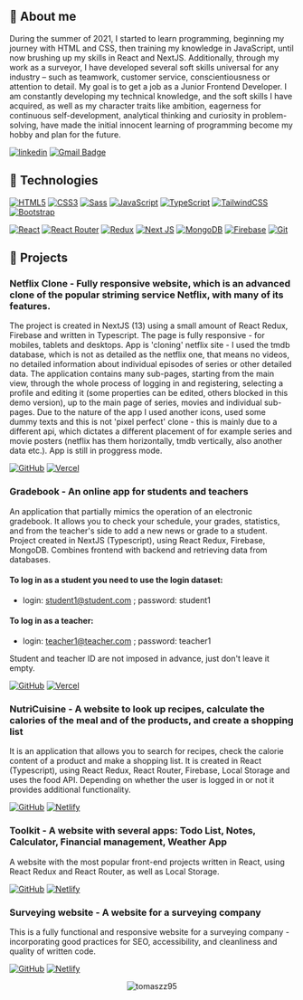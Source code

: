 ## 🙍 About me
During the summer of 2021, I started to learn programming, beginning my journey with HTML and CSS, then training my knowledge in JavaScript, until now brushing up my skills in React and NextJS. Additionally, through my work as a surveyor, I have developed several soft skills universal for any industry – such as teamwork, customer service, conscientiousness or attention to detail. My goal is to get a job as a Junior Frontend Developer. I am constantly developing my technical knowledge, and the soft skills I have acquired, as well as my character traits like ambition, eagerness for continuous self-development, analytical thinking and curiosity in problem-solving, have made the initial innocent learning of programming become my hobby and plan for the future.

[![linkedin](https://img.shields.io/badge/linkedin-0A66C2?style=flat-square&logo=linkedin&logoColor=white)](https://linkedin.com/in/tomasz-zuber95)
[![Gmail Badge](https://img.shields.io/badge/-Gmail-c14438?style=flat-square&logo=Gmail&logoColor=white&link=mailto:tzuber95@gmail.com)](mailto:tzuber95@gmail.com)

## 🔧 Technologies

[![HTML5](https://img.shields.io/badge/-HTML5-E34F26?style=flat-square&logo=html5&logoColor=white)](https://github.com/tzuber95/)
[![CSS3](https://img.shields.io/badge/-CSS3-1572B6?style=flat-square&logo=css3)](https://github.com/tzuber95/)
[![Sass](https://img.shields.io/badge/-Sass-black?style=flat-square&logo=Sass&logoColor=pink)](https://github.com/tzuber95/)
[![JavaScript](https://img.shields.io/badge/-JavaScript-black?style=flat-square&logo=javascript)](https://github.com/tzuber95/)
[![TypeScript](https://img.shields.io/badge/-TypeScript-007ACC?style=flat-square&logo=typescript)](https://github.com/tzuber95/)
[![TailwindCSS](https://img.shields.io/badge/tailwindcss-%2338B2AC.svg?style=flat-square&logo=tailwind-css&logoColor=white)](https://github.com/tzuber95/)
[![Bootstrap](https://img.shields.io/badge/bootstrap-%238511FA.svg?style=flat-square&logo=bootstrap&logoColor=white)](https://github.com/tzuber95/)

[![React](https://img.shields.io/badge/-React-black?style=flat-square&logo=react)](https://github.com/tzuber95/)
[![React Router](https://img.shields.io/badge/React_Router-CA4245?style=flat-square&logo=react-router&logoColor=white)](https://github.com/tzuber95/)
[![Redux](https://img.shields.io/badge/-Redux-black?style=flat-square&logo=Redux&logoColor=pink)](https://github.com/tzuber95/)
[![Next JS](https://img.shields.io/badge/Next-black?style=flat-square&logo=next.js&logoColor=white)](https://github.com/tzuber95/)
[![MongoDB](https://img.shields.io/badge/MongoDB-%234ea94b.svg?style=flat-square&logo=mongodb&logoColor=white)](https://github.com/tzuber95/)
[![Firebase](https://img.shields.io/badge/-Firebase-orange?style=flat-square&logo=Firebase&logoColor=white)](https://github.com/tzuber95/)
[![Git](https://img.shields.io/badge/-Git-black?style=flat-square&logo=git)](https://github.com/tzuber95/)

## 📕 Projects

### Netflix Clone - Fully responsive website, which is an advanced clone of the popular striming service Netflix, with many of its features.

The project is created in NextJS (13) using a small amount of React Redux, Firebase and written in Typescript.
The page is fully responsive - for mobiles, tablets and desktops. App is 'cloning' netflix site - I used the tmdb database, which is not as detailed as the netflix one, that means no videos, no detailed information about individual episodes of series or other detailed data. The application contains many sub-pages, starting from the main view, through the whole process of logging in and registering, selecting a profile and editing it (some properties can be edited, others blocked in this demo version), up to the main page of series, movies and individual sub-pages. Due to the nature of the app I used another icons, used some dummy texts and this is not 'pixel perfect' clone - this is mainly due to a different api, which dictates a different placement of for example series and movie posters (netflix has them horizontally, tmdb vertically, also another data etc.).
App is still in proggress mode.
<br/>

[![GitHub](https://img.shields.io/badge/github-%23121011.svg?style=for-the-badge&logo=github&logoColor=white)](https://github.com/tomaszz95/Netflixclone)     [![Vercel](https://img.shields.io/badge/vercel-%23000000.svg?style=for-the-badge&logo=vercel&logoColor=white)](https://netflixclone-eosin-gamma.vercel.app/)

### Gradebook - An online app for students and teachers

An application that partially mimics the operation of an electronic gradebook. It allows you to check your schedule, your grades, statistics, and from the teacher's side to add a new news or grade to a student. Project created in NextJS (Typescript), using React Redux, Firebase, MongoDB. Combines frontend with backend and retrieving data from databases.
<br/>

#### To log in as a student you need to use the login dataset:

- login: student1@student.com ; password: student1

#### To log in as a teacher:

- login: teacher1@teacher.com ; password: teacher1

Student and teacher ID are not imposed in advance, just don't leave it empty.

[![GitHub](https://img.shields.io/badge/github-%23121011.svg?style=for-the-badge&logo=github&logoColor=white)](https://github.com/tomaszz95/gradebook)        [![Vercel](https://img.shields.io/badge/vercel-%23000000.svg?style=for-the-badge&logo=vercel&logoColor=white)](https://gradebookk.vercel.app/)

### NutriCuisine - A website to look up recipes, calculate the calories of the meal and of the products, and create a shopping list

It is an application that allows you to search for recipes, check the calorie content of a product and make a shopping list. It is created in React (Typescript), using React Redux, React Router, Firebase, Local Storage and uses the food API. Depending on whether the user is logged in or not it provides additional functionality.
<br/>

[![GitHub](https://img.shields.io/badge/github-%23121011.svg?style=for-the-badge&logo=github&logoColor=white)](https://github.com/tomaszz95/NutriCuisine)     [![Netlify](https://img.shields.io/badge/netlify-%23000000.svg?style=for-the-badge&logo=netlify&logoColor=#00C7B7)](https://nutricuisine.netlify.app/)

### Toolkit - A website with several apps: Todo List, Notes, Calculator, Financial management, Weather App

A website with the most popular front-end projects written in React, using React Redux and React Router, as well as Local Storage.
<br/>

[![GitHub](https://img.shields.io/badge/github-%23121011.svg?style=for-the-badge&logo=github&logoColor=white)](https://github.com/tomaszz95/toolkit)             [![Netlify](https://img.shields.io/badge/netlify-%23000000.svg?style=for-the-badge&logo=netlify&logoColor=#00C7B7)](https://toolkiit.netlify.app/)

### Surveying website - A website for a surveying company

This is a fully functional and responsive website for a surveying company - incorporating good practices for SEO, accessibility, and cleanliness and quality of written code.
<br/>

[![GitHub](https://img.shields.io/badge/github-%23121011.svg?style=for-the-badge&logo=github&logoColor=white)](https://github.com/tomaszz95/geodesy-site)      [![Netlify](https://img.shields.io/badge/netlify-%23000000.svg?style=for-the-badge&logo=netlify&logoColor=#00C7B7)](https://asgeodesy.netlify.app/)

<p align="center"><img align="center" src="https://github-readme-stats.vercel.app/api/top-langs?username=tomaszz95&show_icons=true&locale=en&layout=compact" alt="tomaszz95" /></p>
